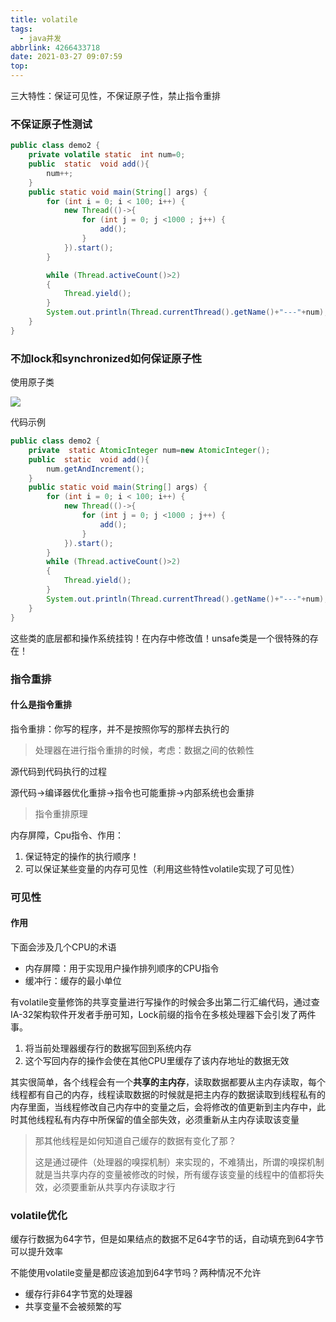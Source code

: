 ```yaml
---
title: volatile
tags:
  - java并发
abbrlink: 4266433718
date: 2021-03-27 09:07:59
top:
---
```


三大特性：保证可见性，不保证原子性，禁止指令重排

### 不保证原子性测试

```java
public class demo2 {
    private volatile static  int num=0;
    public  static  void add(){
        num++;
    }
    public static void main(String[] args) {
        for (int i = 0; i < 100; i++) {
            new Thread(()->{
                for (int j = 0; j <1000 ; j++) {
                    add();
                }
            }).start();
        }

        while (Thread.activeCount()>2)
        {
            Thread.yield();
        }
        System.out.println(Thread.currentThread().getName()+"---"+num);
    }
}
```

### 不加lock和synchronized如何保证原子性

使用原子类

![](https://p3-juejin.byteimg.com/tos-cn-i-k3u1fbpfcp/16908aea3345438e8f5821e293403ab7~tplv-k3u1fbpfcp-watermark.image)

代码示例

```java
public class demo2 {
    private  static AtomicInteger num=new AtomicInteger();
    public  static  void add(){
        num.getAndIncrement();
    }
    public static void main(String[] args) {
        for (int i = 0; i < 100; i++) {
            new Thread(()->{
                for (int j = 0; j <1000 ; j++) {
                    add();
                }
            }).start();
        }
        while (Thread.activeCount()>2)
        {
            Thread.yield();
        }
        System.out.println(Thread.currentThread().getName()+"---"+num);
    }
}
```

这些类的底层都和操作系统挂钩！在内存中修改值！unsafe类是一个很特殊的存在！

### 指令重排

#### 什么是指令重排

指令重排：你写的程序，并不是按照你写的那样去执行的

> 处理器在进行指令重排的时候，考虑：数据之间的依赖性

源代码到代码执行的过程

源代码->编译器优化重排->指令也可能重排->内部系统也会重排

> 指令重排原理

内存屏障，Cpu指令、作用：

1. 保证特定的操作的执行顺序！
2. 可以保证某些变量的内存可见性（利用这些特性volatile实现了可见性）

### 可见性

#### 作用

下面会涉及几个CPU的术语

- 内存屏障：用于实现用户操作排列顺序的CPU指令
- 缓冲行：缓存的最小单位

有volatile变量修饰的共享变量进行写操作的时候会多出第二行汇编代码，通过查IA-32架构软件开发者手册可知，Lock前缀的指令在多核处理器下会引发了两件事。

1. 将当前处理器缓存行的数据写回到系统内存
2. 这个写回内存的操作会使在其他CPU里缓存了该内存地址的数据无效

其实很简单，各个线程会有一个**共享的主内存**，读取数据都要从主内存读取，每个线程都有自己的内存，线程读取数据的时候就是把主内存的数据读取到线程私有的内存里面，当线程修改自己内存中的变量之后，会将修改的值更新到主内存中，此时其他线程私有内存中所保留的值全部失效，必须重新从主内存读取该变量 

> 那其他线程是如何知道自己缓存的数据有变化了那？
>
> 这是通过硬件（处理器的嗅探机制）来实现的，不难猜出，所谓的嗅探机制就是当共享内存的变量被修改的时候，所有缓存该变量的线程中的值都将失效，必须要重新从共享内存读取才行

### volatile优化

缓存行数据为64字节，但是如果结点的数据不足64字节的话，自动填充到64字节可以提升效率

不能使用volatile变量是都应该追加到64字节吗？两种情况不允许

- 缓存行非64字节宽的处理器
- 共享变量不会被频繁的写